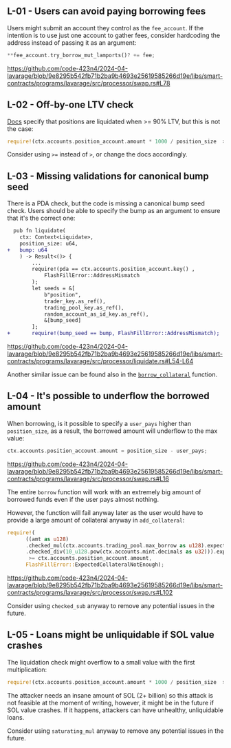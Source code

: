 ## L-01 - Users can avoid paying borrowing fees

Users might submit an account they control as the `fee_account`. If the intention is to use just one account to gather fees, consider hardcoding the address instead of passing it as an argument:

```rust
**fee_account.try_borrow_mut_lamports()? += fee; 
```

https://github.com/code-423n4/2024-04-lavarage/blob/9e8295b542fb71b2ba9b4693e25619585266d19e/libs/smart-contracts/programs/lavarage/src/processor/swap.rs#L78


## L-02 - Off-by-one LTV check

[Docs](https://lavarage.gitbook.io/lavarage/key-parameters) specify that positions are liquidated when >= 90% LTV, but this is not the case:

```rust
require!(ctx.accounts.position_account.amount * 1000 / position_size  > 900, FlashFillError::ExpectedCollateralNotEnough );
```

Consider using `>=` instead of `>`, or change the docs accordingly.


## L-03 - Missing validations for canonical bump seed

There is a PDA check, but the code is missing a canonical bump seed check. Users should be able to specify the bump as an argument to ensure that it's the correct one:

```diff
  pub fn liquidate(
    ctx: Context<Liquidate>,
    position_size: u64,
+	bump: u64
	) -> Result<()> {
		...
		require!(pda == ctx.accounts.position_account.key() ,
			FlashFillError::AddressMismatch
    	);
		let seeds = &[
		    b"position", 
		    trader_key.as_ref(), 
		    trading_pool_key.as_ref(),
		    random_account_as_id_key.as_ref(),
		    &[bump_seed]
		];
+		require!(bump_seed == bump, FlashFillError::AddressMismatch);
```

https://github.com/code-423n4/2024-04-lavarage/blob/9e8295b542fb71b2ba9b4693e25619585266d19e/libs/smart-contracts/programs/lavarage/src/processor/liquidate.rs#L54-L64

Another similar issue can be found also in the [`borrow_collateral`](https://github.com/code-423n4/2024-04-lavarage/blob/9e8295b542fb71b2ba9b4693e25619585266d19e/libs/smart-contracts/programs/lavarage/src/processor/swapback.rs#L113-L124) function.


## L-04 - It's possible to underflow the borrowed amount

When borrowing, is it possible to specify a `user_pays` higher than `position_size`, as a result, the borrowed amount will underflow to the max value:

```rust
ctx.accounts.position_account.amount = position_size - user_pays;
```
https://github.com/code-423n4/2024-04-lavarage/blob/9e8295b542fb71b2ba9b4693e25619585266d19e/libs/smart-contracts/programs/lavarage/src/processor/swap.rs#L16

The entire `borrow` function will work with an extremely big amount of borrowed funds even if the user pays almost nothing.

However, the function will fail anyway later as the user would have to provide a large amount of collateral anyway in `add_collateral`:

```rust
require!(
      ((amt as u128)
      .checked_mul(ctx.accounts.trading_pool.max_borrow as u128).expect("overflow")
      .checked_div(10_u128.pow(ctx.accounts.mint.decimals as u32))).expect("overflow") as u64
       >= ctx.accounts.position_account.amount, 
      FlashFillError::ExpectedCollateralNotEnough);
```
https://github.com/code-423n4/2024-04-lavarage/blob/9e8295b542fb71b2ba9b4693e25619585266d19e/libs/smart-contracts/programs/lavarage/src/processor/swap.rs#L102

Consider using `checked_sub` anyway to remove any potential issues in the future.


## L-05 - Loans might be unliquidable if SOL value crashes

The liquidation check might overflow to a small value with the first multiplication:

```rust
require!(ctx.accounts.position_account.amount * 1000 / position_size  > 900, FlashFillError::ExpectedCollateralNotEnough );
```

The attacker needs an insane amount of SOL (2+ billion) so this attack is not feasible at the moment of writing, however, it might be in the future if SOL value crashes. If it happens, attackers can have unhealthy, unliquidable loans.

Consider using `saturating_mul` anyway to remove any potential issues in the future.